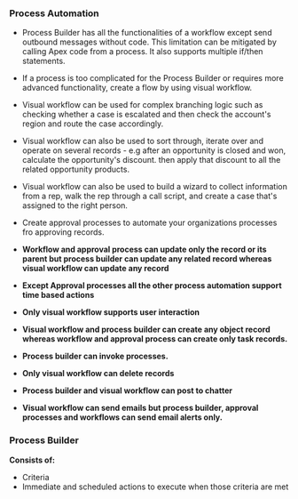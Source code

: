 ### Process Automation

* Process Builder has all the functionalities of a workflow except send outbound messages without code. This limitation can be mitigated by calling Apex code from a process. It also supports multiple if/then statements.
* If a process is too complicated for the Process Builder or requires more advanced functionality, create a flow by using visual workflow.
* Visual workflow can be used for complex branching logic such as checking whether a case is escalated and then check the account's region and route the case accordingly.
* Visual workflow can also be used to sort through, iterate over and operate on several records - e.g after an opportunity is closed and won, calculate the opportunity's discount. then apply that discount to all the related opportunity products.
* Visual workflow can also be used to build a wizard to collect information from a rep, walk the rep through a call script, and create a case that's assigned to the right person.

* Create approval processes to automate your organizations processes fro approving records.

* **Workflow and approval process can update only the record or its parent but process builder can update any related record whereas visual workflow can update any record**
* **Except Approval processes all the other process automation support time based actions**
* **Only visual workflow supports user interaction**
* **Visual workflow and process builder can create any object record whereas workflow and approval process can create only task records.**
* **Process builder can invoke processes.**
* **Only visual workflow can delete records**
* **Process builder and visual workflow can post to chatter**
* **Visual workflow can send emails but process builder, approval processes and workflows can send email alerts only.**

### Process Builder
**Consists of:**
* Criteria
* Immediate and scheduled actions to execute when those criteria are met
